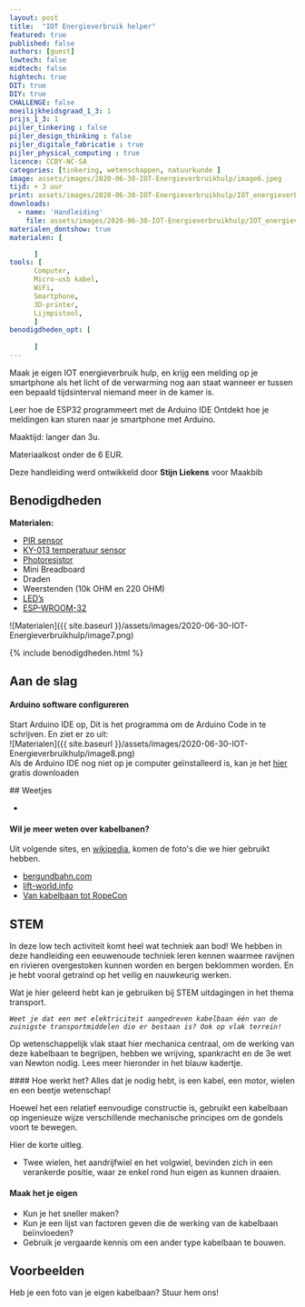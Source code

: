 ```yaml
---
layout: post
title:  "IOT Energieverbruik helper"
featured: true
published: false
authors: [guest]
lowtech: false
midtech: false
hightech: true
DIT: true
DIY: true
CHALLENGE: false
moeilijkheidsgraad_1_3: 1
prijs_1_3: 1
pijler_tinkering : false
pijler_design_thinking : false
pijler_digitale_fabricatie : true
pijler_physical_computing : true
licence: CCBY-NC-SA 
categories: [tinkering, wetenschappen, natuurkunde ]
image: assets/images/2020-06-30-IOT-Energieverbruikhulp/image6.jpeg
tijd: + 3 uur
print: assets/images/2020-06-30-IOT-Energieverbruikhulp/IOT_energieverbruik_helper.pdf
downloads: 
  - name: 'Handleiding'
    file: assets/images/2020-06-30-IOT-Energieverbruikhulp/IOT_energieverbruik_helper.pdf
materialen_dontshow: true
materialen: [

      ]
tools: [
      Computer,
      Micro-usb kabel,
      WiFi,
      Smartphone,
      3D-printer,
      Lijmpistool,
      ]
benodigdheden_opt: [
      
      ]
---
```

Maak je eigen IOT energieverbruik hulp, en krijg een melding op je smartphone als het licht of de verwarming nog aan staat wanneer er tussen een bepaald tijdsinterval niemand meer in de kamer is.

Leer hoe de ESP32 programmeert met de Arduino IDE
Ontdekt hoe je meldingen kan sturen naar je smartphone met Arduino.

Maaktijd: langer dan 3u.

Materiaalkost onder de 6 EUR.
 
Deze handleiding werd ontwikkeld door **Stijn Liekens** voor Maakbib


## Benodigdheden
<p style="margin: 0 0 0 0;"><strong>Materialen:</strong></p>

<div class="benodigdheden">
  <ul>
    <li><a href="https://www.kiwi-electronics.nl/pir-bewegingssensor)</li>PIR sensor(https://www.kiwi-electronics.nl/pir-bewegingssensor">PIR sensor</a></li>
    <li><a href="https://www.cheaptech.nl/myxl-ky-13-analog-temperature-sensor-module-voor-a.html">KY-013 temperatuur  sensor</a></li>  
    <li><a href="https://nl.banggood.com/20Pcs-5MM-Light-Dependent-Resistor-Photoresistor-GL5528-LDR-p-943459.html?gpla=1&gmcCountry=BE&currency=EUR&createTmp=1&utm_source=googleshopping&utm_medium=cpc_bgcs&utm_content=xibei&utm_campaign=xibei-pla-beg-pc-nl-all-0314&gclid=CjwKCAjw_LL2BRAkEiwAv2Y3SdOlPEAAnN2u16GF3x10iapwzTBTNUGWogxzv3UXWETyHte3GWtUWRoCeOwQAvD_BwE&cur_warehouse=CN">Photoresistor</a></li>
    <li>Mini Breadboard</li>
    <li>Draden</li>
    <li>Weerstenden (10k OHM en 220 OHM)</li>
    <li><a href="https://nl.banggood.com/Basic-Starter-Kit-UNO-R3-Mini-Breadboard-LED-Jumper-Wire-Button-With-Box-For-Geekcreit-for-Arduino-products-that-work-with-official-Arduino-boards-p-1161006.html?gpla=1&gmcCountry=BE&currency=EUR&createTmp=1&utm_source=googleshopping&utm_medium=cpc_bgcs&utm_content=xibei&utm_campaign=xibei-ssc-beg-nl-ele-1221&gclid=CjwKCAjw_LL2BRAkEiwAv2Y3SWfGPpbN1Vc-jm9PcLict3B1BX1qEFMdl5EISaTiZtk60txfWzG6jhoC7UsQAvD_BwE&cur_warehouse=CN">LED’s</a></li> 
    <li><a href="https://www.bol.com/nl/p/esp-wroom-32-esp32-esp-32s-ontwikkelbord-development-board-2-4-ghz-dual-mode-wifi-bluetooth-dual-cores-microcontroller-processor-geintegreerd-met-antenne-rf-amp-filter-ap-sta-voor-arduino-ide/9200000114634593/?country=BE">ESP-WROOM-32</a></li> 
 </ul>
</div>

![Materialen]({{ site.baseurl }}/assets/images/2020-06-30-IOT-Energieverbruikhulp/image7.png)

{% include benodigdheden.html %}


## Aan de slag

#### Arduino software configureren

Start Arduino IDE op, Dit is het programma om de Arduino Code in te schrijven. En ziet er zo uit:  
![Materialen]({{ site.baseurl }}/assets/images/2020-06-30-IOT-Energieverbruikhulp/image8.png)  
Als de Arduino IDE nog niet op je computer geïnstalleerd is, kan je het [hier](https://www.arduino.cc/en/Main/Software) gratis downloaden







<div class="border_boxmaakbib01_img" markdown="1">
## Weetjes

 * **` `**
 


#### Wil je meer weten over kabelbanen?
Uit volgende sites, en [wikipedia](https://www.wikipedia.org/), komen de foto's die we hier gebruikt hebben.

 - [bergundbahn.com](https://www.bergundbahn.com/bergbahnen/kabelbanen/info/kabelbanen-geschiedenis)
 - [lift-world.info](https://www.lift-world.info/)
 - [Van kabelbaan tot RopeCon](https://www.lowtechmagazine.be/2011/01/kabelbaan-kan-alle-vrachtwagens-van-de-weg-halen.html)

</div>


## STEM

In deze low tech activiteit komt heel wat techniek aan bod! We hebben in deze handleiding een eeuwenoude techniek leren kennen waarmee ravijnen en rivieren overgestoken kunnen worden en bergen beklommen worden. 
En je hebt vooral getraind op het veilig en nauwkeurig werken. 

Wat je hier geleerd hebt kan je gebruiken bij STEM uitdagingen in het thema transport. 

*`Weet je dat een met elektriciteit aangedreven kabelbaan één van de zuinigste transportmiddelen die er bestaan is? Ook op vlak terrein!`*

Op wetenschappelijk vlak staat hier mechanica centraal, om de werking van deze kabelbaan te begrijpen, hebben we wrijving, spankracht en de 3e wet van Newton nodig. Lees meer hieronder in het blauw kadertje. 
 
 
 
 
 
<div class="border_boxmaakbib03_img" markdown="1">
#### Hoe werkt het? 
Alles dat je nodig hebt, is een kabel, een motor, wielen en een beetje wetenschap!

Hoewel het een relatief eenvoudige constructie is, gebruikt een kabelbaan op ingenieuze wijze verschillende mechanische principes om de gondels voort te bewegen.

Hier de korte uitleg.

 * Twee wielen, het aandrijfwiel en het volgwiel, bevinden zich in een verankerde positie, waar ze enkel rond hun eigen as kunnen draaien.
 

</div>

#### Maak het je eigen
 * Kun je het sneller maken? 
 * Kun je een lijst van factoren geven die de werking van de kabelbaan beïnvloeden?
 * Gebruik je vergaarde kennis om een ander type kabelbaan te bouwen.


## Voorbeelden
Heb je een foto van je eigen kabelbaan? Stuur hem ons!
